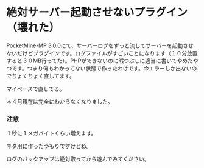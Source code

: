 # 絶対サーバー起動させないプラグイン（壊れた）
PocketMine-MP 3.0.0にて、サーバーログをずっと流してサーバーを起動させないだけどプラグインです。ログファイルがすごいことになります（１０分放置すると３０MB行ってた）。PHPができないのに暇つぶしに適当に書いてやめたやつです。つまり何もわかってない状態で作ったわけです。今エラーしか出ないのでちょくちょく直してます。

マイペースで直してる。

＊４月現在は完全にわからなくなりました。

### 注意

１秒に１メガバイトくらい増えます。

ネタ用に作ったつもりですけどね。

ログのバックアップは絶対取ってから遊んでみてください。